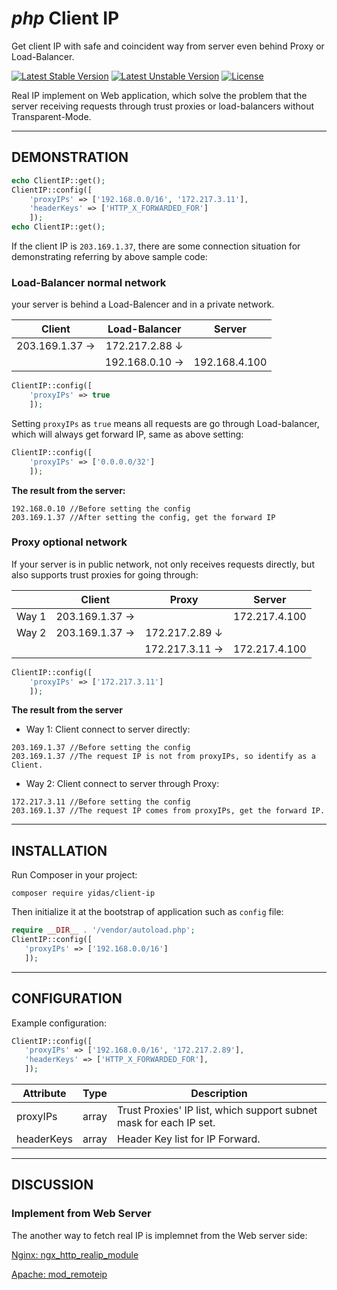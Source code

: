 *php* Client IP
===============

Get client IP with safe and coincident way from server even behind Proxy or Load-Balancer.

[![Latest Stable Version](https://poser.pugx.org/yidas/client-ip/v/stable?format=flat-square)](https://packagist.org/packages/yidas/client-ip)
[![Latest Unstable Version](https://poser.pugx.org/yidas/client-ip/v/unstable?format=flat-square)](https://packagist.org/packages/yidas/client-ip)
[![License](https://poser.pugx.org/yidas/client-ip/license?format=flat-square)](https://packagist.org/packages/yidas/client-ip)

Real IP implement on Web application, which solve the problem that the server receiving requests through trust proxies or load-balancers without Transparent-Mode.

---

DEMONSTRATION
-------------

```php
echo ClientIP::get();
ClientIP::config([
    'proxyIPs' => ['192.168.0.0/16', '172.217.3.11'],
    'headerKeys' => ['HTTP_X_FORWARDED_FOR']
    ]);
echo ClientIP::get();
```

If the client IP is `203.169.1.37`, there are some connection situation for demonstrating referring by above sample code:

### Load-Balancer normal network

your server is behind a Load-Balencer and in a private network.

| Client         | Load-Balancer  | Server        |
|:--------------:|:--------------:|:-------------:|
| 203.169.1.37 → | 172.217.2.88 ↓ |               |
|                | 192.168.0.10 → | 192.168.4.100 |

```php
ClientIP::config([
    'proxyIPs' => true
    ]);
```

Setting `proxyIPs` as `true` means all requests are go through Load-balancer, which will always get forward IP, same as above setting:

```php
ClientIP::config([
    'proxyIPs' => ['0.0.0.0/32']
    ]);
```

**The result from the server:**

```
192.168.0.10 //Before setting the config
203.169.1.37 //After setting the config, get the forward IP
```

### Proxy optional network

If your server is in public network, not only receives requests directly, but also supports trust proxies for going through:

|     | Client         | Proxy          | Server        |
|:---:|:--------------:|:--------------:|:-------------:|
|Way 1| 203.169.1.37 → |                | 172.217.4.100 |
|Way 2| 203.169.1.37 → | 172.217.2.89 ↓ |               |
|     |                | 172.217.3.11 → | 172.217.4.100 |

```php
ClientIP::config([
    'proxyIPs' => ['172.217.3.11']
    ]);
```

**The result from the server**

- Way 1: Client connect to server directly:

```
203.169.1.37 //Before setting the config
203.169.1.37 //The request IP is not from proxyIPs, so identify as a Client.
```

- Way 2: Client connect to server through Proxy:

```
172.217.3.11 //Before setting the config
203.169.1.37 //The request IP comes from proxyIPs, get the forward IP.
```


---

INSTALLATION
------------

Run Composer in your project:

    composer require yidas/client-ip
    
Then initialize it at the bootstrap of application such as `config` file:

```php
require __DIR__ . '/vendor/autoload.php';
ClientIP::config([
   'proxyIPs' => ['192.168.0.0/16']
   ]);
```

---

CONFIGURATION
-------------

Example configuration:

```php
ClientIP::config([
   'proxyIPs' => ['192.168.0.0/16', '172.217.2.89'],
   'headerKeys' => ['HTTP_X_FORWARDED_FOR'],
   ]);
```

| Attribute | Type  | Description |
|-----------|-------|-------------|
|proxyIPs   |array  |Trust Proxies' IP list, which support subnet mask for each IP set.|
|headerKeys |array  |Header Key list for IP Forward.|

---

DISCUSSION
----------

### Implement from Web Server

The another way to fetch real IP is implemnet from the Web server side:

[Nginx: ngx_http_realip_module](http://nginx.org/en/docs/http/ngx_http_realip_module.html)

[Apache: mod_remoteip](https://httpd.apache.org/docs/trunk/mod/mod_remoteip.html)







